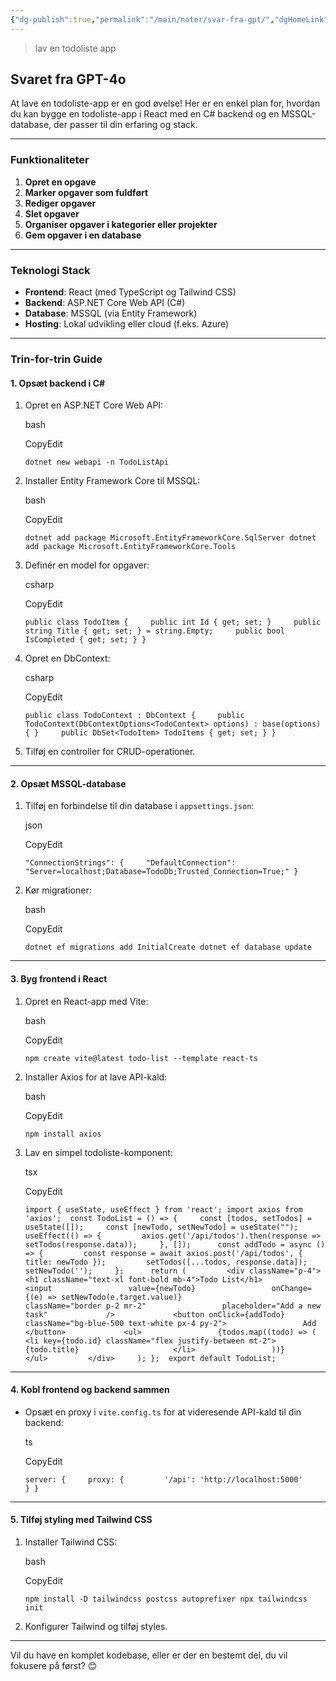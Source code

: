 ```yaml
---
{"dg-publish":true,"permalink":"/main/noter/svar-fra-gpt/","dgHomeLink":"false","dgShowBacklinks":"false","dgShowLocalGraph":"false","dgShowFileTree":"false","dgEnableSearch":"false","dgShowToc":"false","created":"2025-01-22T09:10:38.765+01:00"}
---
```



> lav en todoliste app

## Svaret fra GPT-4o
At lave en todoliste-app er en god øvelse! Her er en enkel plan for, hvordan du kan bygge en todoliste-app i React med en C# backend og en MSSQL-database, der passer til din erfaring og stack.

---

### **Funktionaliteter**

1. **Opret en opgave**
2. **Marker opgaver som fuldført**
3. **Rediger opgaver**
4. **Slet opgaver**
5. **Organiser opgaver i kategorier eller projekter**
6. **Gem opgaver i en database**

---

### **Teknologi Stack**

- **Frontend**: React (med TypeScript og Tailwind CSS)
- **Backend**: ASP.NET Core Web API (C#)
- **Database**: MSSQL (via Entity Framework)
- **Hosting**: Lokal udvikling eller cloud (f.eks. Azure)

---

### **Trin-for-trin Guide**

#### 1. **Opsæt backend i C#**

1. Opret en ASP.NET Core Web API:
    
    bash
    
    CopyEdit
    
    `dotnet new webapi -n TodoListApi`
    
2. Installer Entity Framework Core til MSSQL:
    
    bash
    
    CopyEdit
    
    `dotnet add package Microsoft.EntityFrameworkCore.SqlServer dotnet add package Microsoft.EntityFrameworkCore.Tools`
    
3. Definér en model for opgaver:
    
    csharp
    
    CopyEdit
    
    `public class TodoItem {     public int Id { get; set; }     public string Title { get; set; } = string.Empty;     public bool IsCompleted { get; set; } }`
    
4. Opret en DbContext:
    
    csharp
    
    CopyEdit
    
    `public class TodoContext : DbContext {     public TodoContext(DbContextOptions<TodoContext> options) : base(options) { }     public DbSet<TodoItem> TodoItems { get; set; } }`
    
5. Tilføj en controller for CRUD-operationer.

---

#### 2. **Opsæt MSSQL-database**

1. Tilføj en forbindelse til din database i `appsettings.json`:
    
    json
    
    CopyEdit
    
    `"ConnectionStrings": {     "DefaultConnection": "Server=localhost;Database=TodoDb;Trusted_Connection=True;" }`
    
2. Kør migrationer:
    
    bash
    
    CopyEdit
    
    `dotnet ef migrations add InitialCreate dotnet ef database update`
    

---

#### 3. **Byg frontend i React**

1. Opret en React-app med Vite:
    
    bash
    
    CopyEdit
    
    `npm create vite@latest todo-list --template react-ts`
    
2. Installer Axios for at lave API-kald:
    
    bash
    
    CopyEdit
    
    `npm install axios`
    
3. Lav en simpel todoliste-komponent:
    
    tsx
    
    CopyEdit
    
    `import { useState, useEffect } from 'react'; import axios from 'axios';  const TodoList = () => {     const [todos, setTodos] = useState([]);     const [newTodo, setNewTodo] = useState("");      useEffect(() => {         axios.get('/api/todos').then(response => setTodos(response.data));     }, []);      const addTodo = async () => {         const response = await axios.post('/api/todos', { title: newTodo });         setTodos([...todos, response.data]);         setNewTodo('');     };      return (         <div className="p-4">             <h1 className="text-xl font-bold mb-4">Todo List</h1>             <input                 value={newTodo}                 onChange={(e) => setNewTodo(e.target.value)}                 className="border p-2 mr-2"                 placeholder="Add a new task"             />             <button onClick={addTodo} className="bg-blue-500 text-white px-4 py-2">                 Add             </button>             <ul>                 {todos.map((todo) => (                     <li key={todo.id} className="flex justify-between mt-2">                         {todo.title}                     </li>                 ))}             </ul>         </div>     ); };  export default TodoList;`
    

---

#### 4. **Kobl frontend og backend sammen**

- Opsæt en proxy i `vite.config.ts` for at videresende API-kald til din backend:
    
    ts
    
    CopyEdit
    
    `server: {     proxy: {         '/api': 'http://localhost:5000'     } }`
    

---

#### 5. **Tilføj styling med Tailwind CSS**

1. Installer Tailwind CSS:
    
    bash
    
    CopyEdit
    
    `npm install -D tailwindcss postcss autoprefixer npx tailwindcss init`
    
2. Konfigurer Tailwind og tilføj styles.

---

Vil du have en komplet kodebase, eller er der en bestemt del, du vil fokusere på først? 😊
